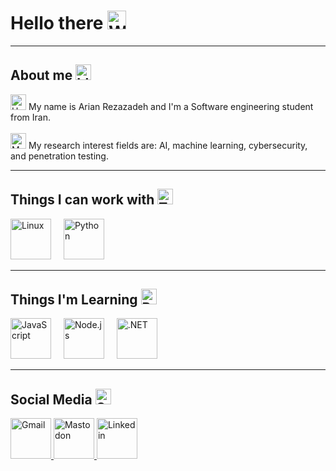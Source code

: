 <h1 align="left">
  Hello there 
  <img src="https://raw.githubusercontent.com/Tarikul-Islam-Anik/Telegram-Animated-Emojis/main/People/Waving%20Hand.webp" 
       alt="Waving Hand" width="30" height="30" />
</h1>

<hr>

<h2 align="left">
  About me 
  <img src="https://raw.githubusercontent.com/Tarikul-Islam-Anik/Telegram-Animated-Emojis/main/Objects/Identification%20Card.webp" 
       alt="Identification Card" width="25" height="25" />
</h2>

<p align="left">
  <img src="https://raw.githubusercontent.com/Tarikul-Islam-Anik/Telegram-Animated-Emojis/main/Travel%20and%20Places/House.webp" 
       alt="House" width="25" height="25" /> 
  My name is Arian Rezazadeh and I'm a Software engineering student from Iran.
  <br><br>
  <img src="https://raw.githubusercontent.com/Tarikul-Islam-Anik/Telegram-Animated-Emojis/main/Objects/Magnifying%20Glass%20Tilted%20Left.webp" 
       alt="Magnifying Glass Tilted Left" width="25" height="25" /> 
  My research interest fields are: AI, machine learning, cybersecurity, and penetration testing.
</p>

<hr>

<h2 align="left">
  Things I can work with 
  <img src="https://raw.githubusercontent.com/Tarikul-Islam-Anik/Telegram-Animated-Emojis/main/People/Technologist.webp" 
       alt="Technologist" width="25" height="25" />
</h2>

<div align="left">
  <img src="https://skillicons.dev/icons?i=linux" height="65" alt="Linux" />
  <img width="12" />
  <img src="https://skillicons.dev/icons?i=python" height="65" alt="Python" />
</div>

<hr>

<h2 align="left">
  Things I'm Learning 
  <img src="https://raw.githubusercontent.com/Tarikul-Islam-Anik/Telegram-Animated-Emojis/main/Objects/Books.webp" 
       alt="Books" width="25" height="25" />
</h2>

<div align="left">
  <img src="https://skillicons.dev/icons?i=javascript" height="65" alt="JavaScript" />
  <img width="12" />
  <img src="https://skillicons.dev/icons?i=nodejs" height="65" alt="Node.js" />
  <img width="12" />
  <img src="https://skillicons.dev/icons?i=dotnet" height="65" alt=".NET" />
</div>

<hr>

<h2 align="left">
  Social Media 
  <img src="https://raw.githubusercontent.com/Tarikul-Islam-Anik/Telegram-Animated-Emojis/main/Symbols/Speech%20Balloon.webp" 
       alt="Speech Balloon" width="25" height="25" />
</h2>

<div align="left">
  <a href="mailto:arian.rmn5281@gmail.com" target="_blank">
    <img src="https://skillicons.dev/icons?i=gmail" height="65" alt="Gmail" />
  </a>
  <a href="https://techhub.social/@arianrezaz" target="_blank">
    <img src="https://skillicons.dev/icons?i=mastodon" height="65" alt="Mastodon" />
  </a>
  <a href="https://www.linkedin.com/in/arian-rezazadeh-5770701a1" target="_blank">
    <img src="https://skillicons.dev/icons?i=linkedin" height="65" alt="Linkedin" />
  </a>
</div>
